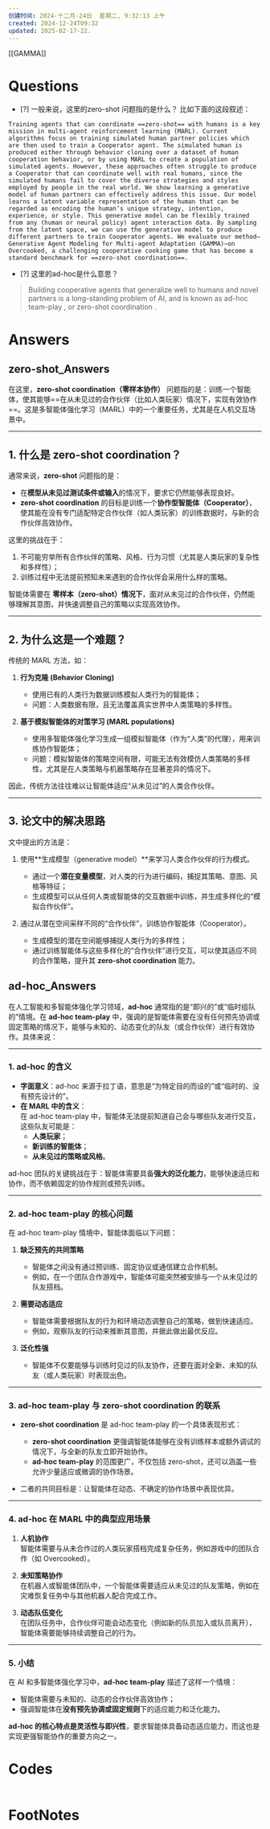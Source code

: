 ```yaml
---
创建时间: 2024-十二月-24日  星期二, 9:32:13 上午
created: 2024-12-24T09:32
updated: 2025-02-17-22.
---
```

[[GAMMA]]

# Questions
 - [?]  一般来说，这里的zero-shot 问题指的是什么？
比如下面的这段叙述：
```ad-abstract
Training agents that can coordinate ==zero-shot== with humans is a key mission in multi-agent reinforcement learning (MARL). Current algorithms focus on training simulated human partner policies which are then used to train a Cooperator agent. The simulated human is produced either through behavior cloning over a dataset of human cooperation behavior, or by using MARL to create a population of simulated agents. However, these approaches often struggle to produce a Cooperator that can coordinate well with real humans, since the simulated humans fail to cover the diverse strategies and styles employed by people in the real world. We show learning a generative model of human partners can effectively address this issue. Our model learns a latent variable representation of the human that can be regarded as encoding the human’s unique strategy, intention, experience, or style. This generative model can be flexibly trained from any (human or neural policy) agent interaction data. By sampling from the latent space, we can use the generative model to produce different partners to train Cooperator agents. We evaluate our method—Generative Agent Modeling for Multi-agent Adaptation (GAMMA)—on Overcooked, a challenging cooperative cooking game that has become a standard benchmark for ==zero-shot coordination==.
```


- [?] 这里的ad-hoc是什么意思？

>Building cooperative agents that generalize well to humans and novel partners is a long-standing problem of AI, and is known as ad-hoc team-play , or zero-shot coordination .
# Answers

## zero-shot_Answers
在这里，**zero-shot coordination（零样本协作）** 问题指的是：训练一个智能体，使其能够==在从未见过的合作伙伴（比如人类玩家）情况下，实现有效协作==。这是多智能体强化学习（MARL）中的一个重要任务，尤其是在人机交互场景中。

---

## 1. 什么是 **zero-shot coordination**？

通常来说，**zero-shot** 问题指的是：
- 在**模型从未见过测试条件或输入**的情况下，要求它仍然能够表现良好。
- **zero-shot coordination** 的目标是训练一个**协作型智能体（Cooperator）**，使其能在没有专门适配特定合作伙伴（如人类玩家）的训练数据时，与新的合作伙伴高效协作。

这里的挑战在于：  
1. 不可能穷举所有合作伙伴的策略、风格、行为习惯（尤其是人类玩家的复杂性和多样性）；  
2. 训练过程中无法提前预知未来遇到的合作伙伴会采用什么样的策略。

智能体需要在 **零样本（zero-shot）情况下**，面对从未见过的合作伙伴，仍然能够理解其意图，并快速调整自己的策略以实现高效协作。

---

## 2. 为什么这是一个难题？

传统的 MARL 方法，如：
1. **行为克隆 (Behavior Cloning)**  
   - 使用已有的人类行为数据训练模拟人类行为的智能体；  
   - 问题：人类数据有限，且无法覆盖真实世界中人类策略的多样性。  

2. **基于模拟智能体的对策学习 (MARL populations)**  
   - 使用多智能体强化学习生成一组模拟智能体（作为“人类”的代理），用来训练协作智能体；  
   - 问题：模拟智能体的策略空间有限，可能无法有效模仿人类策略的多样性，尤其是在人类策略与机器策略存在显著差异的情况下。

因此，传统方法往往难以让智能体适应“从未见过”的人类合作伙伴。

---

## 3. 论文中的解决思路

文中提出的方法是：
1. 使用**生成模型（generative model）**来学习人类合作伙伴的行为模式。  
   - 通过一个**潜在变量模型**，对人类的行为进行编码，捕捉其策略、意图、风格等特征；  
   - 生成模型可以从任何人类或智能体的交互数据中训练，并生成多样化的“模拟合作伙伴”。

2. 通过从潜在空间采样不同的“合作伙伴”，训练协作智能体（Cooperator）。  
   - 生成模型的潜在空间能够捕捉人类行为的多样性；  
   - 通过训练智能体与这些多样化的“合作伙伴”进行交互，可以使其适应不同的合作策略，提升其 **zero-shot coordination** 能力。

## ad-hoc_Answers
在人工智能和多智能体强化学习领域，**ad-hoc** 通常指的是“即兴的”或“临时组队的”情境。在 **ad-hoc team-play** 中，强调的是智能体需要在没有任何预先协调或固定策略的情况下，能够与未知的、动态变化的队友（或合作伙伴）进行有效协作。具体来说：

---

### 1. **ad-hoc 的含义**
- **字面意义**：ad-hoc 来源于拉丁语，意思是“为特定目的而设的”或“临时的、没有预先设计的”。
- **在 MARL 中的含义**：  
  在 ad-hoc team-play 中，智能体无法提前知道自己会与哪些队友进行交互，这些队友可能是：
  - **人类玩家**；
  - **新训练的智能体**；
  - **从未见过的策略或风格**。

ad-hoc 团队的关键挑战在于：智能体需要具备**强大的泛化能力**，能够快速适应和协作，而不依赖固定的协作规则或预先训练。

---

### 2. **ad-hoc team-play 的核心问题**
在 ad-hoc team-play 情境中，智能体面临以下问题：
1. **缺乏预先的共同策略**  
   - 智能体之间没有通过预训练、固定协议或通信建立合作机制。  
   - 例如，在一个团队合作游戏中，智能体可能突然被安排与一个从未见过的队友搭档。

2. **需要动态适应**  
   - 智能体需要根据队友的行为和环境动态调整自己的策略，做到快速适应。
   - 例如，观察队友的行动来推断其意图，并据此做出最优反应。

3. **泛化性强**  
   - 智能体不仅要能够与训练时见过的队友协作，还要在面对全新、未知的队友（或人类玩家）时表现出色。

---

### 3. **ad-hoc team-play 与 zero-shot coordination 的联系**
- **zero-shot coordination** 是 ad-hoc team-play 的一个具体表现形式：
  - **zero-shot coordination** 更强调智能体能够在没有训练样本或额外调试的情况下，与全新的队友立即开始协作。
  - **ad-hoc team-play** 的范围更广，不仅包括 zero-shot，还可以涵盖一些允许少量适应或微调的协作场景。

- 二者的共同目标是：让智能体在动态、不确定的协作场景中表现优异。

---

### 4. **ad-hoc 在 MARL 中的典型应用场景**
1. **人机协作**  
   智能体需要与从未合作过的人类玩家搭档完成复杂任务，例如游戏中的团队合作（如 Overcooked）。
   
2. **未知策略协作**  
   在机器人或智能体团队中，一个智能体需要适应从未见过的队友策略，例如在灾难恢复任务中与其他机器人配合完成工作。

3. **动态队伍变化**  
   在团队任务中，合作伙伴可能会动态变化（例如新的队员加入或队员离开），智能体需要能够持续调整自己的行为。

---

### 5. **小结**
在 AI 和多智能体强化学习中，**ad-hoc team-play** 描述了这样一个情境：
- 智能体需要与未知的、动态的合作伙伴高效协作；
- 强调智能体在**没有预先协调或固定规则**下的适应能力和泛化能力。

**ad-hoc 的核心特点是灵活性与即兴性**，要求智能体具备动态适应能力，而这也是实现更强智能协作的重要方向之一。

# Codes

```python

```


# FootNotes
